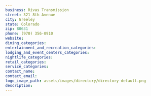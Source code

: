 ```yaml
---
business: Rivas Transmission
street: 321 8th Avenue
city: Greeley
state: Colorado
zip: 80631
phone: (970) 356-0910
website: 
dining_categories: 
entertainment_and_recreation_categories: 
lodging_and_event_centers_categories: 
nightlife_categories: 
retail_categories: 
service_categories: 
contact_name: 
contact_email: 
logo_image_path: assets/images/directory/directory-default.png
description: 
---
```

